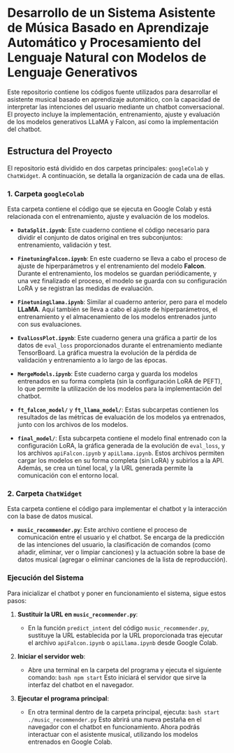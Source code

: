 # Desarrollo de un Sistema Asistente de Música Basado en Aprendizaje Automático y Procesamiento del Lenguaje Natural con Modelos de Lenguaje Generativos
Este repositorio contiene los códigos fuente utilizados para desarrollar el asistente musical basado en aprendizaje automático, con la capacidad de interpretar las intenciones del usuario mediante un chatbot conversacional. El proyecto incluye la implementación, entrenamiento, ajuste y evaluación de los modelos generativos LLaMA y Falcon, así como la implementación del chatbot.

## Estructura del Proyecto

El repositorio está dividido en dos carpetas principales: `googleColab` y `ChatWidget`. A continuación, se detalla la organización de cada una de ellas.

### 1. Carpeta `googleColab`

Esta carpeta contiene el código que se ejecuta en Google Colab y está relacionada con el entrenamiento, ajuste y evaluación de los modelos.

- **`DataSplit.ipynb`**: Este cuaderno contiene el código necesario para dividir el conjunto de datos original en tres subconjuntos: entrenamiento, validación y test.
  
- **`FinetuningFalcon.ipynb`**: En este cuaderno se lleva a cabo el proceso de ajuste de hiperparámetros y el entrenamiento del modelo **Falcon**. Durante el entrenamiento, los modelos se guardan periódicamente, y una vez finalizado el proceso, el modelo se guarda con su configuración LoRA y se registran las medidas de evaluación.

- **`FinetuningLlama.ipynb`**: Similar al cuaderno anterior, pero para el modelo **LLaMA**. Aquí también se lleva a cabo el ajuste de hiperparámetros, el entrenamiento y el almacenamiento de los modelos entrenados junto con sus evaluaciones.

- **`EvalLossPlot.ipynb`**: Este cuaderno genera una gráfica a partir de los datos de `eval_loss` proporcionados durante el entrenamiento mediante TensorBoard. La gráfica muestra la evolución de la pérdida de validación y entrenamiento a lo largo de las épocas.

- **`MergeModels.ipynb`**: Este cuaderno carga y guarda los modelos entrenados en su forma completa (sin la configuración LoRA de PEFT), lo que permite la utilización de los modelos para la implementación del chatbot.

- **`ft_falcon_model/`** y **`ft_llama_model/`**: Estas subcarpetas contienen los resultados de las métricas de evaluación de los modelos ya entrenados, junto con los archivos de los modelos.

- **`final_model/`**: Esta subcarpeta contiene el modelo final entrenado con la configuración LoRA, la gráfica generada de la evolución de `eval_loss`, y los archivos `apiFalcon.ipynb` y `apiLlama.ipynb`. Estos archivos permiten cargar los modelos en su forma completa (sin LoRA) y subirlos a la API. Además, se crea un túnel local, y la URL generada permite la comunicación con el entorno local.

### 2. Carpeta `ChatWidget`

Esta carpeta contiene el código para implementar el chatbot y la interacción con la base de datos musical.

- **`music_recommender.py`**: Este archivo contiene el proceso de comunicación entre el usuario y el chatbot. Se encarga de la predicción de las intenciones del usuario, la clasificación de comandos (como añadir, eliminar, ver o limpiar canciones) y la actuación sobre la base de datos musical (agregar o eliminar canciones de la lista de reproducción).

### Ejecución del Sistema

Para inicializar el chatbot y poner en funcionamiento el sistema, sigue estos pasos:

1. **Sustituir la URL en `music_recommender.py`**:
   - En la función `predict_intent` del código `music_recommender.py`, sustituye la URL establecida por la URL proporcionada tras ejecutar el archivo `apiFalcon.ipynb` o `apiLlama.ipynb` desde Google Colab.

2. **Iniciar el servidor web**:
   - Abre una terminal en la carpeta del programa y ejecuta el siguiente comando:
   ```bash npm start```
   Esto iniciará el servidor que sirve la interfaz del chatbot en el navegador.

3. **Ejecutar el programa principal**:
   - En otra terminal dentro de la carpeta principal, ejecuta:
   ```bash start ./music_recommender.py```
   Esto abrirá una nueva pestaña en el navegador con el chatbot en funcionamiento. Ahora podrás interactuar con el asistente musical, utilizando los modelos entrenados en Google Colab.
